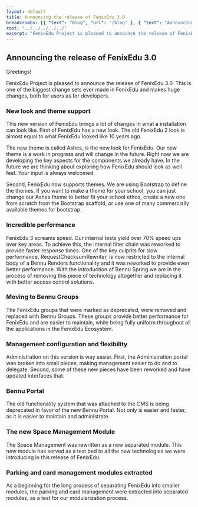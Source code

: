 ```yaml
---
layout: default
title: Announcing the release of FenixEdu 3.0
breadcrumbs: [{ "text": "Blog", "url": "/blog" }, { "text": "Announcing the release of FenixEdu 3.0", "url": "/blog/2014/05/28/fenix-edu-3"}]
root: "../../../../../"
excerpt: "FenixEdu Project is pleased to announce the release of FenixEdu 3.0."
---
```


## Announcing the release of FenixEdu 3.0

Greetings!

FenixEdu Project is pleased to announce the release of FenixEdu 3.0. This is one of the biggest change sets ever made in FenixEdu and makes huge changes, both for users as for developers.


### New look and theme support

This new version of FenixEdu brings a lot of changes in what a installation can look like. First of FenixEdu has a new look. The old FenixEdu 2 look is almost equal to what FenixEdu looked like 10 years ago.

The new theme is called Ashes, is the new look for FenixEdu. Our new theme is a work in progress and will change in the future. Right now we are developing the key aspects for the components we already have. In the future we are thinking about exploring how FenixEdu should look as well feel. Your input is always welcomed.

Second, FenixEdu now supports themes. We are using Bootstrap to define the themes. If you want to make a theme for your school, you can just change our Ashes theme to better fit your school ethos, create a new one from scratch from the Bootstrap scaffold, or use one of many commercially available themes for bootstrap.

### Incredible performance

FenixEdu 3 screams speed. Our internal tests yield over 70% speed ups over key areas. To achieve this, the internal filter chain was reworked to provide faster response times. One of the key culprits for slow performance, RequestChecksumRewriter, is now restricted to the internal body of a Bennu Renders functionality and it was reworked to provide even better performance. With the introduction of Bennu Spring we are in the process of removing this piece of technology altogether and replacing it with better access control solutions.

### Moving to Bennu Groups

The FenixEdu groups that were marked as deprecated, were removed and replaced with Bennu Groups. These groups provide better performance for FenixEdu and are easier to maintain, while being fully uniform throughout all the applications in the FenixEdu Ecosystem.

### Management configuration and flexibility

Administration on this version is way easier. First, the Administration portal was broken into small pieces, making management easier to do and to delegate. Second, some of these new pieces have been reworked and have updated interfaces that.

### Bennu Portal

The old functionality system that was attached to the CMS is being deprecated in favor of the new Bennu Portal. Not only is easier and faster, as it is easier to maintain and administrate.

### The new Space Management Module

The Space Management was rewritten as a new separated module. This new module has served as a test bed to all the new technologies we were introducing in this release of FenixEdu.

### Parking and card management modules extracted

As a beginning for the long process of separating FenixEdu into smaller modules, the parking and card management were extracted into separated modules, as a test for our modularization process.

